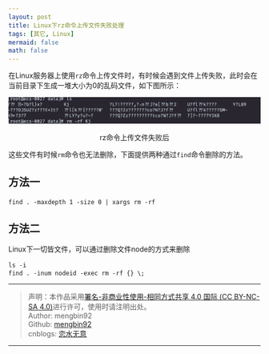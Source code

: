 ```yaml
---
layout: post
title: Linux下rz命令上传文件失败处理
tags: [其它, Linux]
mermaid: false
math: false
---  
```


在Linux服务器上使用`rz`命令上传文件时，有时候会遇到文件上传失败，此时会在当前目录下生成一堆大小为0的乱码文件，如下图所示：  

<div align="center"><p><img src="../img/2022-11-23/rz.png"></p>
<p>rz命令上传文件失败后</p></div>  

这些文件有时候`rm`命令也无法删除，下面提供两种通过`find`命令删除的方法。  

## 方法一

```shell
find . -maxdepth 1 -size 0 | xargs rm -rf
```

## 方法二

Linux下一切皆文件，可以通过删除文件node的方式来删除

```shell
ls -i 
find . -inum nodeid -exec rm -rf {} \;
```

---

> 声明：本作品采用[署名-非商业性使用-相同方式共享 4.0 国际 (CC BY-NC-SA 4.0)](https://creativecommons.org/licenses/by-nc-sa/4.0/deed.zh)进行许可，使用时请注明出处。  
> Author: mengbin92  
> Github: [mengbin92](https://mengbin92.github.io/)  
> cnblogs: [恋水无意](https://www.cnblogs.com/lianshuiwuyi/)  

---
